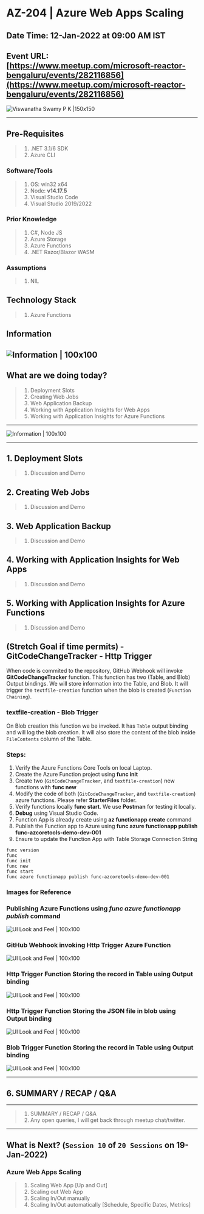 # AZ-204 | Azure Web Apps Scaling

## Date Time: 12-Jan-2022 at 09:00 AM IST

## Event URL: [https://www.meetup.com/microsoft-reactor-bengaluru/events/282116856](https://www.meetup.com/microsoft-reactor-bengaluru/events/282116856)

![Viswanatha Swamy P K |150x150](./Documentation/Images/ViswanathaSwamyPK.PNG)

---

## Pre-Requisites

> 1. .NET 3.1/6 SDK
> 1. Azure CLI

### Software/Tools

> 1. OS: win32 x64
> 1. Node: **v14.17.5**
> 1. Visual Studio Code
> 1. Visual Studio 2019/2022

### Prior Knowledge

> 1. C#, Node JS
> 1. Azure Storage
> 1. Azure Functions
> 1. .NET Razor/Blazor WASM

### Assumptions

> 1. NIL

## Technology Stack

> 1. Azure Functions

## Information

## ![Information | 100x100](./Documentation/Images/Information.PNG)

## What are we doing today?

> 1. Deployment Slots
> 1. Creating Web Jobs
> 1. Web Application Backup
> 1. Working with Application Insights for Web Apps
> 1. Working with Application Insights for Azure Functions

---

![Information | 100x100](./Documentation/Images/SeatBelt.PNG)

---

## 1. Deployment Slots

> 1. Discussion and Demo

## 2. Creating Web Jobs

> 1. Discussion and Demo

## 3. Web Application Backup

> 1. Discussion and Demo


## 4. Working with Application Insights for Web Apps

> 1. Discussion and Demo

## 5. Working with Application Insights for Azure Functions

> 1. Discussion and Demo


 ##  (**Stretch Goal** if time permits) - GitCodeChangeTracker - Http Trigger

When code is commited to the repository, GitHub Webhook will invoke **GitCodeChangeTracker** function. This function has two (Table, and Blob) Output  bindings. We will store information into the Table, and Blob. It will trigger the `textfile-creation` function when the blob is created (`Function Chaining`).

### textfile-creation - Blob Trigger
On Blob creation this function we be invoked. It has `Table` output binding and will log the blob creation. It will also store the content of the blob inside `FileContents` column of the Table.

### Steps:

1. Verify the Azure Functions Core Tools on local Laptop.
1. Create the Azure Function project using **func init**
1. Create two (`GitCodeChangeTracker`, and `textfile-creation`) new functions with **func new**
1. Modify the code of both (`GitCodeChangeTracker`, and `textfile-creation`) azure functions. Please refer **StarterFiles** folder.
1. Verify functions locally **func start**. We use **Postman** for testing it locally.
1. **Debug** using Visual Studio Code.
1. Function App is already create using **az functionapp create** command
1. Publish the Function app to Azure using **func azure functionapp publish func-azcoretools-demo-dev-001**
1. Ensure to update the Function App with Table Storage Connection String

```
func version
func
func init
func new
func start
func azure functionapp publish func-azcoretools-demo-dev-001
```

### Images for Reference

### Publishing Azure Functions using _func azure functionapp publish_ command

![UI Look and Feel | 100x100](./Documentation/Images/Github-Func-WebHook-Img1.PNG)

### GitHub Webhook invoking Http Trigger Azure Function

![UI Look and Feel | 100x100](./Documentation/Images/Github-Func-WebHook-Img2.PNG)

### Http Trigger Function Storing the record in Table using Output binding

![UI Look and Feel | 100x100](./Documentation/Images/Github-Func-WebHook-Img3.PNG)

### Http Trigger Function Storing the JSON file in blob using Output binding

![UI Look and Feel | 100x100](./Documentation/Images/Github-Func-WebHook-Img4.PNG)

### Blob Trigger Function Storing the record in Table using Output binding

![UI Look and Feel | 100x100](./Documentation/Images/Github-Func-WebHook-Img5.PNG)

---

## 6. SUMMARY / RECAP / Q&A

---

> 1. SUMMARY / RECAP / Q&A
> 2. Any open queries, I will get back through meetup chat/twitter.

---

## What is Next? (`Session 10` of `20 Sessions` on 19-Jan-2022)

### Azure Web Apps Scaling

> 1. Scaling Web App [Up and Out]
> 1. Scaling out Web App
> 1. Scaling In/Out manually
> 1. Scaling In/Out automatically [Schedule, Specific Dates, Metrics]

